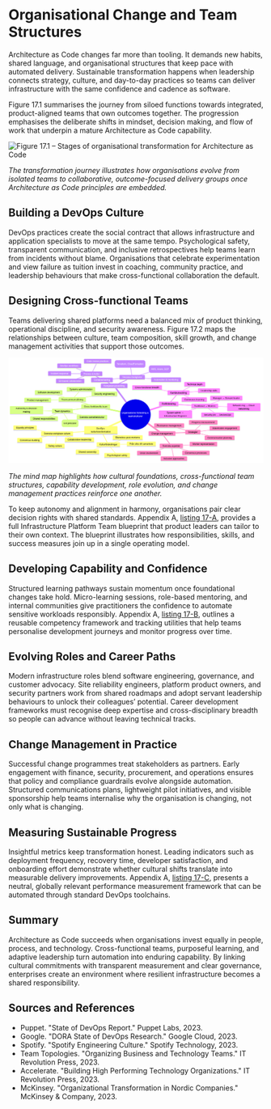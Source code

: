 # Organisational Change and Team Structures

Architecture as Code changes far more than tooling. It demands new habits, shared language, and organisational structures that keep pace with automated delivery. Sustainable transformation happens when leadership connects strategy, culture, and day-to-day practices so teams can deliver infrastructure with the same confidence and cadence as software.

Figure 17.1 summarises the journey from siloed functions towards integrated, product-aligned teams that own outcomes together. The progression emphasises the deliberate shifts in mindset, decision making, and flow of work that underpin a mature Architecture as Code capability.

![Figure 17.1 – Stages of organisational transformation for Architecture as Code](images/diagram_10_kapitel9.png)

*The transformation journey illustrates how organisations evolve from isolated teams to collaborative, outcome-focused delivery groups once Architecture as Code principles are embedded.*

## Building a DevOps Culture

DevOps practices create the social contract that allows infrastructure and application specialists to move at the same tempo. Psychological safety, transparent communication, and inclusive retrospectives help teams learn from incidents without blame. Organisations that celebrate experimentation and view failure as tuition invest in coaching, community practice, and leadership behaviours that make cross-functional collaboration the default.

## Designing Cross-functional Teams

Teams delivering shared platforms need a balanced mix of product thinking, operational discipline, and security awareness. Figure 17.2 maps the relationships between culture, team composition, skill growth, and change management activities that support those outcomes.

![Figure 17.2 – Key dimensions of organisational change for Architecture as Code](images/mindmap_17_organisation.png)

*The mind map highlights how cultural foundations, cross-functional team structures, capability development, role evolution, and change management practices reinforce one another.*

To keep autonomy and alignment in harmony, organisations pair clear decision rights with shared standards. Appendix A, [listing 17-A](30_appendix_code_examples.md#17_code_1-infrastructure-platform-team-blueprint), provides a full Infrastructure Platform Team blueprint that product leaders can tailor to their own context. The blueprint illustrates how responsibilities, skills, and success measures join up in a single operating model.

## Developing Capability and Confidence

Structured learning pathways sustain momentum once foundational changes take hold. Micro-learning sessions, role-based mentoring, and internal communities give practitioners the confidence to automate sensitive workloads responsibly. Appendix A, [listing 17-B](30_appendix_code_examples.md#17_code_2-iac-competency-framework-utilities), outlines a reusable competency framework and tracking utilities that help teams personalise development journeys and monitor progress over time.

## Evolving Roles and Career Paths

Modern infrastructure roles blend software engineering, governance, and customer advocacy. Site reliability engineers, platform product owners, and security partners work from shared roadmaps and adopt servant leadership behaviours to unlock their colleagues’ potential. Career development frameworks must recognise deep expertise and cross-disciplinary breadth so people can advance without leaving technical tracks.

## Change Management in Practice

Successful change programmes treat stakeholders as partners. Early engagement with finance, security, procurement, and operations ensures that policy and compliance guardrails evolve alongside automation. Structured communications plans, lightweight pilot initiatives, and visible sponsorship help teams internalise why the organisation is changing, not only what is changing.

## Measuring Sustainable Progress

Insightful metrics keep transformation honest. Leading indicators such as deployment frequency, recovery time, developer satisfaction, and onboarding effort demonstrate whether cultural shifts translate into measurable delivery improvements. Appendix A, [listing 17-C](30_appendix_code_examples.md#17_code_3-devops-performance-measurement-framework), presents a neutral, globally relevant performance measurement framework that can be automated through standard DevOps toolchains.

## Summary

Architecture as Code succeeds when organisations invest equally in people, process, and technology. Cross-functional teams, purposeful learning, and adaptive leadership turn automation into enduring capability. By linking cultural commitments with transparent measurement and clear governance, enterprises create an environment where resilient infrastructure becomes a shared responsibility.

## Sources and References

- Puppet. "State of DevOps Report." Puppet Labs, 2023.
- Google. "DORA State of DevOps Research." Google Cloud, 2023.
- Spotify. "Spotify Engineering Culture." Spotify Technology, 2023.
- Team Topologies. "Organizing Business and Technology Teams." IT Revolution Press, 2023.
- Accelerate. "Building High Performing Technology Organizations." IT Revolution Press, 2023.
- McKinsey. "Organizational Transformation in Nordic Companies." McKinsey & Company, 2023.
